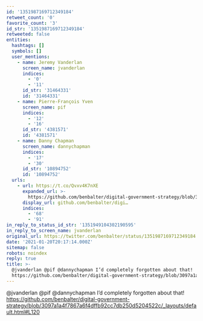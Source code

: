 ```yaml
---
id: '1351987169712349184'
retweet_count: '0'
favorite_count: '3'
id_str: '1351987169712349184'
retweeted: false
entities:
  hashtags: []
  symbols: []
  user_mentions:
    - name: Jeremy Vanderlan
      screen_name: jvanderlan
      indices:
        - '0'
        - '11'
      id_str: '31464331'
      id: '31464331'
    - name: Pierre-François Yven
      screen_name: pif
      indices:
        - '12'
        - '16'
      id_str: '4381571'
      id: '4381571'
    - name: Danny Chapman
      screen_name: dannychapman
      indices:
        - '17'
        - '30'
      id_str: '10894752'
      id: '10894752'
  urls:
    - url: https://t.co/Qvxv4K7nXE
      expanded_url: >-
        https://github.com/benbalter/digital-government-strategy/blob/3097a1a4f7867a6f4dffb92cc7db250d5204522c/_layouts/default.html#L120
      display_url: github.com/benbalter/digi…
      indices:
        - '68'
        - '91'
in_reply_to_status_id_str: '1351949104302190595'
in_reply_to_screen_name: jvanderlan
original_url: https://twitter.com/benbalter/status/1351987169712349184
date: '2021-01-20T20:17:14.000Z'
sitemap: false
robots: noindex
reply: true
title: >-
  @jvanderlan @pif @dannychapman I’d completely forgotten about that!
  https://github.com/benbalter/digital-government-strategy/blob/3097a1a4f7867a6f4dffb92cc7db250d5204522c/_layouts/default.html#L120
---
```


@jvanderlan @pif @dannychapman I’d completely forgotten about that! https://github.com/benbalter/digital-government-strategy/blob/3097a1a4f7867a6f4dffb92cc7db250d5204522c/_layouts/default.html#L120